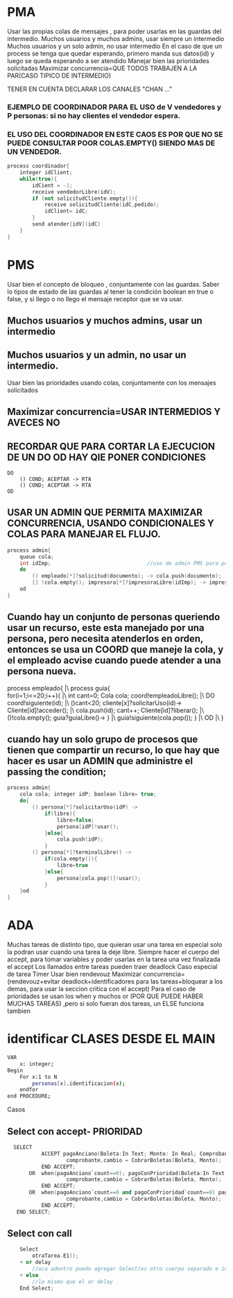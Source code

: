 # PMA 
 Usar las propias colas de mensajes , para poder usarlas en las guardas del intermedio.
 Muchos usuarios y muchos admins, usar siempre un intermedio
 Muchos usuarios y un solo admin, no usar intermedio
 En el caso de que un process se tenga que quedar esperando, primero manda sus datos(id) y luego se queda esperando a ser atendido
 Manejar bien las prioridades solicitadas
 Maximizar concurrencia=QUE TODOS TRABAJEN A LA PAR(CASO TIPICO DE INTERMEDIO)

TENER EN CUENTA DECLARAR LOS CANALES "CHAN ..."
### EJEMPLO DE COORDINADOR PARA EL USO  de V vendedores y P personas: si no hay clientes el vendedor espera.
### EL USO DEL COORDINADOR EN ESTE CAOS ES POR QUE NO SE PUEDE CONSULTAR POOR COLAS.EMPTY() SIENDO MAS DE UN VENDEDOR.
```CPP
process coordinador{
    integer idClient;
    while(true){
        idCient = -1;
        receive vendedorLibre(idV);
        if (not solicitudCliente.empty()){
            receive solicitudCliente(idC,pedido);
            idClient= idC;
        }
        send atender[idV](idC)
    }
}
```

# PMS
 Usar bien el concepto de bloqueo , conjuntamente con las guardas.
 Saber lo tipos de estado de las guardas al tener la condición boolean en true o false, y si llego o no llego el mensaje receptor que se va usar.
 ## Muchos usuarios y muchos admins, usar un intermedio
 ## Muchos usuarios y un admin, no usar un intermedio.
 Usar bien las prioridades usando colas, conjuntamente con los mensajes solicitados
 ## Maximizar concurrencia=USAR INTERMEDIOS Y AVECES NO
 
 ## RECORDAR QUE PARA CORTAR LA EJECUCION DE UN DO OD HAY QIE PONER CONDICIONES 
    DO
        () COND; ACEPTAR -> RTA
        () COND; ACEPTAR -> RTA
    OD
 ## USAR UN ADMIN QUE PERMITA MAXIMIZAR CONCURRENCIA, USANDO CONDICIONALES Y COLAS PARA MANEJAR EL FLUJO.

```cpp
process admin{                    
    queue cola; 
    int idImp;                               //uso de admin PMS para poder realizar la administracion del orden de peticiones usando la cola y preguntando si esta esta vacia luego!
    do
        () empleado[*]?solicitud(documento); -> cola.push(documento);
        [] !cola.empty(); impresora[*]?impresoraLibre(idImp); -> impresora!imprimir[idImp](cola.pop());
    od
}
```
## Cuando hay un conjunto de personas queriendo usar un recurso, este esta manejado por una persona, pero necesita atenderlos en orden, entonces se usa un COORD que maneje la cola, y el empleado acvise cuando puede atender a una persona nueva.
process empleado{                           \|\ process guia{                       
    for(i=1;i<=20;i++){                     \|\     int cant=0; Cola cola;
        coord!empleadoLibre();              \|\     DO
        coord!siguiente(id);                \|\         ()cant<20; cliente[x]?solicitarUso(id)-> 
        Cliente[id]!acceder();              \|\             cola.push(id); cant++;
        Cliente[id]?liberar();              \|\         ()!cola.empty(); guia?guiaLibre()->
    }                                       \|\             guia!siguiente(cola.pop());
}                                           \|\     OD
                                            \|\ }

## cuando hay un solo grupo de procesos que tienen que compartir un recurso, lo que hay que hacer es usar un ADMIN que administre el passing the condition;
```cpp
process admin{                                                           //manejo el acceso a la terminal con un passing the condition ya que usamos un unico recurso comartido;
    cola cola; integer idP; boolean libre= true;
    do{
        () persona[*]?solicitarUso(idP) ->
            if(libre){
                libre=false;
                persona[idP]!usar();
            }else{
                cola.push(idP);
            }
        () persona[*]?terminalLibre() ->
            if(cola.empty()){
                libre=true
            }else{
                persona[cola.pop()]!usar();
            }
    }od
}
```

# ADA
 Muchas tareas de distinto tipo, que quieran usar una tarea en especial solo la podran usar cuando una tarea la deje libre.
 Siempre hacer el cuerpo del accept, para tomar variables y poder usarlas en la tarea una vez finalizada el accept
 Los llamados entre tareas pueden traer deadlock
 Caso especial de tarea Timer
 Usar bien rendevouz
 Maximizar concurrencia=(rendevouz+evitar deadlock+identificadores para las tareas+bloquear a los demas, para usar la seccion critica con el accept)
 Para el caso de prioridades se usan los when y muchos or (POR QUE PUEDE HABER MUCHAS TAREAS) ,pero si solo fueran dos tareas, un ELSE funciona tambien

# identificar CLASES DESDE EL MAIN
```sh
VAR 
    x: integer;
Begin
    For x:1 to N
        personas[x].identificacion(x);
    endfor
end PROCEDURE;
```
Casos
## Select con accept- PRIORIDAD
 ```cpp  
   SELECT 
            ACCEPT pagoAnciano(Boleta:In Text; Monto: In Real; Comprobante: Out Text; cambio: OUT real) do
                    comprobante,cambio = CobrarBoletas(Boleta, Monto);
            END ACCEPT;
        OR  when(pagoAnciano`count==0); pagoConPrioridad(Boleta:In Text; Monto: In Real; Comprobante: Out Text; cambio: OUT real) do
                    comprobante,cambio = CobrarBoletas(Boleta, Monto);
            END ACCEPT;
        OR  when(pagoAnciano`count==0 and pagoConPrioridad`count==0) pagoSinPrioridad(Boleta:In Text; Monto: In Real; Comprobante: Out Text; cambio: OUT real) do
                    comprobante,cambio = CobrarBoletas(Boleta, Monto);
            END ACCEPT;
    END SELECT;
```
## Select con call 
```cpp
    Select 
        otraTarea.E1(); 
    + or delay 
        //aca adentro puedo agregar Select(es otro cuerpo separado e independiente) 
    + else 
        //lo mismo que el or delay
    End Select;
```